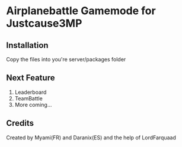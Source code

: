 # Airplanebattle Gamemode for Justcause3MP

## Installation
Copy the files into you're server/packages folder

## Next Feature
1. Leaderboard
2. TeamBattle
3. More coming...


## Credits
Created by Myami(FR) and Daranix(ES) and the help of LordFarquaad
